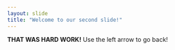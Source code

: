 ```yaml
---
layout: slide
title: "Welcome to our second slide!"
---
```

**THAT WAS HARD WORK!**
Use the left arrow to go back!
